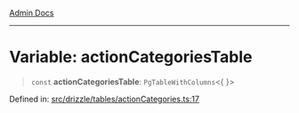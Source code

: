 [Admin Docs](/)

***

# Variable: actionCategoriesTable

> `const` **actionCategoriesTable**: `PgTableWithColumns`\<\{ \}\>

Defined in: [src/drizzle/tables/actionCategories.ts:17](https://github.com/gautam-divyanshu/talawa-api/blob/22f85ff86fcf5f38b53dcdb9fe90ab33ea32d944/src/drizzle/tables/actionCategories.ts#L17)
